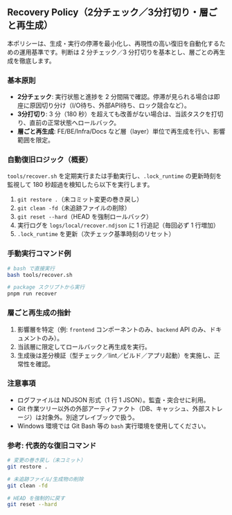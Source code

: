 ## Recovery Policy（2分チェック／3分打切り・層ごと再生成）

本ポリシーは、生成・実行の停滞を最小化し、再現性の高い復旧を自動化するための運用基準です。判断は 2 分チェック／3 分打切りを基本とし、層ごとの再生成を徹底します。

### 基本原則
- **2分チェック**: 実行状態と進捗を 2 分間隔で確認。停滞が見られる場合は即座に原因切り分け（I/O待ち、外部API待ち、ロック競合など）。
- **3分打切り**: 3 分（180 秒）を超えても改善がない場合は、当該タスクを打切り、直前の正常状態へロールバック。
- **層ごと再生成**: FE/BE/Infra/Docs など層（layer）単位で再生成を行い、影響範囲を限定。

### 自動復旧ロジック（概要）
`tools/recover.sh` を定期実行または手動実行し、`.lock_runtime` の更新時刻を監視して 180 秒超過を検知したら以下を実行します。

1. `git restore .`（未コミット変更の巻き戻し）
2. `git clean -fd`（未追跡ファイルの削除）
3. `git reset --hard`（HEAD を強制ロールバック）
4. 実行ログを `logs/local/recover.ndjson` に 1 行追記（毎回必ず 1 行増加）
5. `.lock_runtime` を更新（次チェック基準時刻のリセット）

### 手動実行コマンド例
```bash
# bash で直接実行
bash tools/recover.sh

# package スクリプトから実行
pnpm run recover
```

### 層ごと再生成の指針
1. 影響層を特定（例: `frontend` コンポーネントのみ、`backend` API のみ、ドキュメントのみ）。
2. 当該層に限定してロールバックと再生成を実行。
3. 生成後は差分検証（型チェック／lint／ビルド／アプリ起動）を実施し、正常性を確認。

### 注意事項
- ログファイルは NDJSON 形式（1 行 1 JSON）。監査・突合せに利用。
- Git 作業ツリー以外の外部アーティファクト（DB、キャッシュ、外部ストレージ）は対象外。別途プレイブックで扱う。
- Windows 環境では Git Bash 等の `bash` 実行環境を使用してください。

### 参考: 代表的な復旧コマンド
```bash
# 変更の巻き戻し（未コミット）
git restore .

# 未追跡ファイル/生成物の削除
git clean -fd

# HEAD を強制的に戻す
git reset --hard
```


